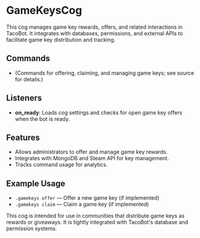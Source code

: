 # GameKeysCog

This cog manages game key rewards, offers, and related interactions in TacoBot. It integrates with databases, permissions, and external APIs to facilitate game key distribution and tracking.

## Commands

- (Commands for offering, claiming, and managing game keys; see source for details.)

## Listeners

- **on_ready**: Loads cog settings and checks for open game key offers when the bot is ready.

## Features

- Allows administrators to offer and manage game key rewards.
- Integrates with MongoDB and Steam API for key management.
- Tracks command usage for analytics.

## Example Usage

- `.gamekeys offer` — Offer a new game key (if implemented)
- `.gamekeys claim` — Claim a game key (if implemented)

This cog is intended for use in communities that distribute game keys as rewards or giveaways. It is tightly integrated with TacoBot's database and permission systems.
